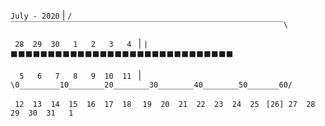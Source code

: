 ``July - 2020``                                                                  | ``/‾‾‾‾‾‾‾‾‾‾‾‾‾‾‾‾‾‾‾‾‾‾‾‾‾‾‾‾‾‾‾‾‾‾‾‾‾‾‾‾‾‾‾‾‾‾‾‾‾‾‾‾‾‾‾‾‾‾‾‾‾\ ``

`` 28  29  30   1   2   3   4 ``                                                 | ``| ⬛⬛⬛⬛⬛⬛⬛⬛⬛⬛⬛⬛⬛⬛⬛⬛⬛⬛⬛⬛⬛⬛⬛⬛⬛⬛⬛⬛⬛⬛``

``  5   6   7   8   9  10  11 ``                                                 | ``\0_________10________20________30________40________50_______60/``

`` 12  13  14  15  16  17  18 ``                                                `` 19  20  21  22  23  24  25 ``                                                ``[26] 27  28  29  30  31   1 ``                                                